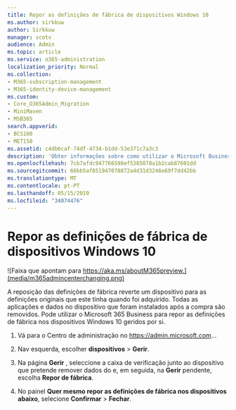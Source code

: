 ```yaml
---
title: Repor as definições de fábrica de dispositivos Windows 10
ms.author: sirkkuw
author: Sirkkuw
manager: scotv
audience: Admin
ms.topic: article
ms.service: o365-administration
localization_priority: Normal
ms.collection:
- M365-subscription-management
- M365-identity-device-management
ms.custom:
- Core_O365Admin_Migration
- MiniMaven
- MSB365
search.appverid:
- BCS160
- MET150
ms.assetid: c4db6caf-74df-4734-b1dd-53e371c7a3c3
description: 'Obter informações sobre como utilizar o Microsoft Business de 365 para fábrica repor os dispositivos Windows 10. '
ms.openlocfilehash: 7cb7afdc947766598ef5385078a1b2cab87601dd
ms.sourcegitcommit: 66bb5af851947078872a4d31d3246e69f7dd42bb
ms.translationtype: MT
ms.contentlocale: pt-PT
ms.lasthandoff: 05/15/2019
ms.locfileid: "34074476"
---
```

# <a name="reset-windows-10-devices-to-their-factory-settings"></a>Repor as definições de fábrica de dispositivos Windows 10

![Faixa que apontam para https://aka.ms/aboutM365preview.](media/m365admincenterchanging.png)

A reposição das definições de fábrica reverte um dispositivo para as definições originais que este tinha quando foi adquirido. Todas as aplicações e dados no dispositivo que foram instalados após a compra são removidos. Pode utilizar o Microsoft 365 Business para repor as definições de fábrica nos dispositivos Windows 10 geridos por si.
  
1. Vá para o Centro de administração no <a href="https://go.microsoft.com/fwlink/p/?linkid=837890" target="_blank">https://admin.microsoft.com</a>... 
    
2. Nav esquerda, escolher **dispositivos** \> **Gerir**.

3. Na página **Gerir** , seleccione a caixa de verificação junto ao dispositivo que pretende remover dados do e, em seguida, na **Gerir** pendente, escolha **Repor de fábrica**.
    
4. No painel **Quer mesmo repor as definições de fábrica nos dispositivos abaixo**, selecione **Confirmar** \> **Fechar**.
    
  

